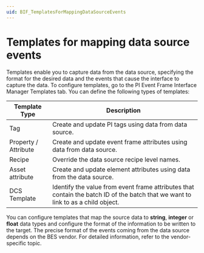 ```yaml
---
uid: BIF_TemplatesForMappingDataSourceEvents
---
```


# Templates for mapping data source events

<!-- Static content. Usually requires no modifications -->

Templates enable you to capture data from the data source, specifying the format for the desired data and the events that cause the interface to capture the data. To configure templates, go to the PI Event Frame Interface Manager Templates tab. You can define the following types of templates:

| Template Type | Description |
| ------------- | ----------- |
| Tag | Create and update PI tags using data from data source. |
| Property / Attribute |Create and update event frame attributes using data from data source. |
| Recipe | Override the data source recipe level names. |
| Asset attribute | Create and update element attributes using data from the data source. |
| DCS Template |Identify the value from event frame attributes that contain the batch ID of the batch that we want to link to as a child object. |

You can configure templates that map the source data to **string**, **integer** or **float** data types and configure the format of the information to be written to the target. The precise format of the events coming from the data source depends on the BES vendor. For detailed information, refer to the vendor-specific topic.
